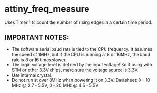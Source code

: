 # attiny_freq_measure
Uses Timer 1 to count the number of rising edges in a certain time period.

## IMPORTANT NOTES:
- The software serial baud rate is tied to the CPU frequency. It assumes the speed of 1MHz, but if the CPU is running at 8 or 16MHz, the baud rate is 8 or 16 times slower.
- The logic voltage level is defined by the input voltage! So if using with STM or other 3.3V chips, make sure the voltage source is 3.3V. 
- Use internal crystal. 
- Do not run at over 8MHz when powering it on 3.3V. Datasheet: 0 – 10 MHz @ 2.7 - 5.5V, 0 - 20 MHz @ 4.5 - 5.5V
